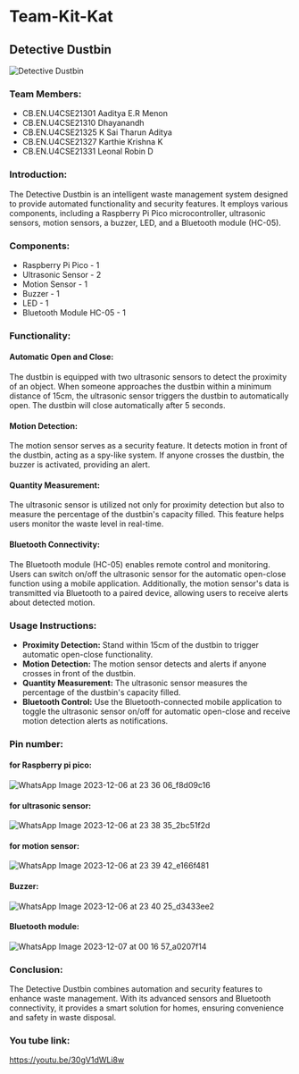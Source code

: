 # Team-Kit-Kat
## Detective Dustbin

![Detective Dustbin](https://github.com/Leonallr10/Team-Kit-Kat/assets/118210551/dea43ef5-17ed-4c86-a66c-39ae459dc308)

### Team Members:

- CB.EN.U4CSE21301 Aaditya E.R Menon
- CB.EN.U4CSE21310 Dhayanandh
- CB.EN.U4CSE21325 K Sai Tharun Aditya
- CB.EN.U4CSE21327 Karthie Krishna K
- CB.EN.U4CSE21331 Leonal Robin D

### Introduction:

The Detective Dustbin is an intelligent waste management system designed to provide automated functionality and security features. It employs various components, including a Raspberry Pi Pico microcontroller, ultrasonic sensors, motion sensors, a buzzer, LED, and a Bluetooth module (HC-05).

### Components:

- Raspberry Pi Pico - 1
- Ultrasonic Sensor - 2
- Motion Sensor - 1
- Buzzer - 1
- LED - 1
- Bluetooth Module HC-05 - 1

  
### Functionality:

#### Automatic Open and Close:

The dustbin is equipped with two ultrasonic sensors to detect the proximity of an object. When someone approaches the dustbin within a minimum distance of 15cm, the ultrasonic sensor triggers the dustbin to automatically open. The dustbin will close automatically after 5 seconds.

#### Motion Detection:

The motion sensor serves as a security feature. It detects motion in front of the dustbin, acting as a spy-like system. If anyone crosses the dustbin, the buzzer is activated, providing an alert.

#### Quantity Measurement:

The ultrasonic sensor is utilized not only for proximity detection but also to measure the percentage of the dustbin's capacity filled. This feature helps users monitor the waste level in real-time.

#### Bluetooth Connectivity:

The Bluetooth module (HC-05) enables remote control and monitoring. Users can switch on/off the ultrasonic sensor for the automatic open-close function using a mobile application. Additionally, the motion sensor's data is transmitted via Bluetooth to a paired device, allowing users to receive alerts about detected motion.

### Usage Instructions:

- **Proximity Detection:** Stand within 15cm of the dustbin to trigger automatic open-close functionality.
- **Motion Detection:** The motion sensor detects and alerts if anyone crosses in front of the dustbin.
- **Quantity Measurement:** The ultrasonic sensor measures the percentage of the dustbin's capacity filled.
- **Bluetooth Control:** Use the Bluetooth-connected mobile application to toggle the ultrasonic sensor on/off for automatic open-close and receive motion detection alerts as notifications.

### Pin number:

#### for Raspberry pi pico:
![WhatsApp Image 2023-12-06 at 23 36 06_f8d09c16](https://github.com/Leonallr10/Team-Kit-Kat/assets/118210551/6a8e9105-78b7-45e3-a088-3f979f7bab66)

#### for ultrasonic sensor:
![WhatsApp Image 2023-12-06 at 23 38 35_2bc51f2d](https://github.com/Leonallr10/Team-Kit-Kat/assets/118210551/10bf6c50-b2af-4005-a209-3346a8d01b59)

#### for motion sensor:
![WhatsApp Image 2023-12-06 at 23 39 42_e166f481](https://github.com/Leonallr10/Team-Kit-Kat/assets/118210551/e6f8d103-54f1-42df-95ac-befba7e48ea3)

#### Buzzer:
![WhatsApp Image 2023-12-06 at 23 40 25_d3433ee2](https://github.com/Leonallr10/Team-Kit-Kat/assets/118210551/f4793156-fbd1-447a-8a30-f28e25eac407)

#### Bluetooth module:
![WhatsApp Image 2023-12-07 at 00 16 57_a0207f14](https://github.com/Leonallr10/Team-Kit-Kat/assets/118210551/f387224f-430e-4088-86f1-d0e94322f124)

### Conclusion:

The Detective Dustbin combines automation and security features to enhance waste management. With its advanced sensors and Bluetooth connectivity, it provides a smart solution for homes, ensuring convenience and safety in waste disposal.

### You tube link:
https://youtu.be/30gV1dWLi8w


